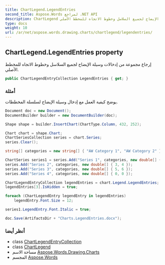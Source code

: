 ```yaml
---
title: ChartLegend.LegendEntries
second_title: Aspose.Words لمراجع .NET API
description: ChartLegend ملكية. إرجاع مجموعة من إدخالات وسيلة الإيضاح لجميع السلاسل وخطوط الاتجاه للمخطط الأصلي.
type: docs
weight: 10
url: /ar/net/aspose.words.drawing.charts/chartlegend/legendentries/
---
```

## ChartLegend.LegendEntries property

إرجاع مجموعة من إدخالات وسيلة الإيضاح لجميع السلاسل وخطوط الاتجاه للمخطط الأصلي.

```csharp
public ChartLegendEntryCollection LegendEntries { get; }
```

### أمثلة

يوضح كيفية العمل مع إدخال وسيلة الإيضاح لسلسلة المخططات.

```csharp
Document doc = new Document();
DocumentBuilder builder = new DocumentBuilder(doc);

Shape shape = builder.InsertChart(ChartType.Column, 432, 252);

Chart chart = shape.Chart;
ChartSeriesCollection series = chart.Series;
series.Clear();

string[] categories = new string[] { "AW Category 1", "AW Category 2" };

ChartSeries series1 = series.Add("Series 1", categories, new double[] { 1, 2 });
series.Add("Series 2", categories, new double[] { 3, 4 });
series.Add("Series 3", categories, new double[] { 5, 6 });
series.Add("Series 4", categories, new double[] { 0, 0 });

ChartLegendEntryCollection legendEntries = chart.Legend.LegendEntries;
legendEntries[3].IsHidden = true;

foreach (ChartLegendEntry legendEntry in legendEntries)
    legendEntry.Font.Size = 12;

series1.LegendEntry.Font.Italic = true;

doc.Save(ArtifactsDir + "Charts.LegendEntries.docx");
```

### أنظر أيضا

* class [ChartLegendEntryCollection](../../chartlegendentrycollection/)
* class [ChartLegend](../)
* مساحة الاسم [Aspose.Words.Drawing.Charts](../../chartlegend/)
* المجسم [Aspose.Words](../../../)


